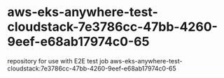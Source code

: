 # aws-eks-anywhere-test-cloudstack-7e3786cc-47bb-4260-9eef-e68ab17974c0-65
repository for use with E2E test job aws-eks-anywhere-test-cloudstack:7e3786cc-47bb-4260-9eef-e68ab17974c0-65
